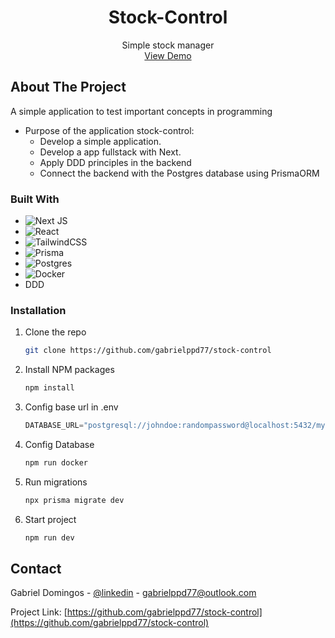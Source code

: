 <a name="readme-top"></a>
<!--
*** Thanks for checking out the Best-README-Template. If you have a suggestion
*** that would make this better, please fork the repo and create a pull request
*** or simply open an issue with the tag "enhancement".
*** Don't forget to give the project a star!
*** Thanks again! Now go create something AMAZING! :D
-->


<!-- PROJECT LOGO -->
<div align="center">

<h1 align="center">Stock-Control</h1>

  <p align="center">
    Simple stock manager
    <br />
    <a href="https://stock-control-ten.vercel.app/">View Demo</a>
  </p>
</div>

<!-- ABOUT THE PROJECT -->
## About The Project

A simple application to test important concepts in programming

- Purpose of the application stock-control:
    - Develop a simple application.
    - Develop a app fullstack with Next.
    - Apply DDD principles in the backend
    - Connect the backend with the Postgres database using PrismaORM

### Built With

- ![Next JS](https://img.shields.io/badge/Next-black?style=for-the-badge&logo=next.js&logoColor=white)
- ![React](https://img.shields.io/badge/react-%2320232a.svg?style=for-the-badge&logo=react&logoColor=%2361DAFB)
- ![TailwindCSS](https://img.shields.io/badge/tailwindcss-%2338B2AC.svg?style=for-the-badge&logo=tailwind-css&logoColor=white)
- ![Prisma](https://img.shields.io/badge/Prisma-3982CE?style=for-the-badge&logo=Prisma&logoColor=white)
- ![Postgres](https://img.shields.io/badge/postgres-%23316192.svg?style=for-the-badge&logo=postgresql&logoColor=white)
- ![Docker](https://img.shields.io/badge/docker-%230db7ed.svg?style=for-the-badge&logo=docker&logoColor=white)
- DDD

### Installation
 
1. Clone the repo
   ```sh
   git clone https://github.com/gabrielppd77/stock-control
   ```
2. Install NPM packages
   ```sh
   npm install
   ```
3. Config base url in .env
   ```js
   DATABASE_URL="postgresql://johndoe:randompassword@localhost:5432/mydb?schema=public"
   ```
4. Config Database
   ```sh
   npm run docker
   ```
5. Run migrations
   ```sh
   npx prisma migrate dev
   ```
6. Start project
   ```sh
   npm run dev
   ```
   
<!-- CONTACT -->
## Contact

Gabriel Domingos - [@linkedin](https://www.linkedin.com/in/gabrielppd77/) - gabrielppd77@outlook.com

Project Link: [https://github.com/gabrielppd77/stock-control](https://github.com/gabrielppd77/stock-control)

[Next.js]: https://img.shields.io/badge/next.js-000000?style=for-the-badge&logo=nextdotjs&logoColor=white
[Next-url]: https://nextjs.org/
[React.js]: https://img.shields.io/badge/React-20232A?style=for-the-badge&logo=react&logoColor=61DAFB
[React-url]: https://reactjs.org/
